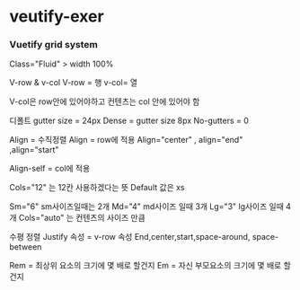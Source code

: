 # veutify-exer

### Vuetify grid system

Class="Fluid" > width 100%


V-row & v-col
V-row = 행 v-col= 열

V-col은 row안에 있어야하고 컨텐츠는 col 안에 있어야 함

디폴트 gutter size = 24px 
Dense = gutter size 8px
No-gutters = 0


Align = 수직정렬
Align = row에 적용
Align="center" , align="end" ,align="start"

Align-self = col에 적용


Cols="12" 는 12칸 사용하겠다는 뜻
Default 값은 xs

Sm="6" sm사이즈일때는 2개
Md="4" md사이즈 일때 3개
Lg="3" lg사이즈 일때 4개
Cols="auto" 는 컨텐츠의 사이즈 만큼

수평 정렬
Justify 속성 = v-row 속성
End,center,start,space-around, space-between

Rem = 최상위 요소의 크기에 몇 배로 할건지
Em = 자신 부모요소의 크기에 몇 배로 할건지
